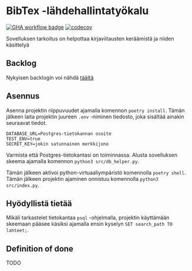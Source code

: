 # BibTex -lähdehallintatyökalu 
[![GHA workflow badge](https://github.com/Metanjarki/LATEX-LAHTEET/workflows/CI/badge.svg)](https://github.com/Metanjarki/LATEX-LAHTEET/actions)
[![codecov](https://codecov.io/gh/Metanjarki/LATEX-LAHTEET/graph/badge.svg?token=LWVYAAM3LO)](https://codecov.io/gh/Metanjarki/LATEX-LAHTEET)

Sovelluksen tarkoitus on helpottaa kirjaviitausten keräämistä ja niiden käsittelyä

## Backlog
Nykyisen backlogin voi nähdä [täältä](https://docs.google.com/spreadsheets/d/1M5kKUjORXVepBhWVwGJPqX7DncR86aFn1dlTe7wg358/edit?usp=sharing)

## Asennus
Asenna projektin riippuvuudet ajamalla komennon `poetry install`. Tämän jälkeen laita projektin juureen `.env` -niminen tiedosto, joka sisältää ainakin seuraavat tiedot.

```
DATABASE_URL=Postgres-tietokannan osoite
TEST_ENV=true
SECRET_KEY=jokin satunnainen merkkijono
```

Varmista että Postgres-tietokantasi on toiminnassa. Alusta sovelluksen skeema ajamalla komennon `python3 src/db_helper.py`. 

Tämän jälkeen aktivoi python-virtuaaliympäristö komennolla `poetry shell`. Tämän jälkeen projektin ajaminen onnistuu komennolla `python3 src/index.py`.

## Hyödyllistä tietää

Mikäli tarkastelet tietokantaa `psql` -ohjelmalla, projektin käyttämään skeemaan pääsee käsiksi ajamalla ensin kyselyn `SET search_path TO lahteet;`.

## Definition of done
TODO
